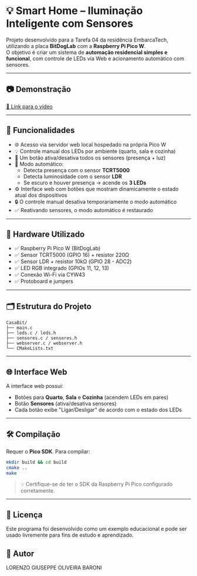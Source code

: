 # 💡 Smart Home – Iluminação Inteligente com Sensores

Projeto desenvolvido para a Tarefa 04 da residência EmbarcaTech, utilizando a placa **BitDogLab** com a **Raspberry Pi Pico W**.  
O objetivo é criar um sistema de **automação residencial simples e funcional**, com controle de LEDs via Web e acionamento automático com sensores.

---

## 📷 Demonstração

[🔗 Link para o vídeo]()

---

## 🚀 Funcionalidades

- 🌐 Acesso via servidor web local hospedado na própria Pico W
- 💡 Controle manual dos LEDs por ambiente (quarto, sala e cozinha)
- 🔁 Um botão ativa/desativa todos os sensores (presença + luz)
- 🤖 Modo automático:
  - Detecta presença com o sensor **TCRT5000**
  - Detecta luminosidade com o sensor **LDR**
  - Se escuro e houver presença → acende os **3 LEDs**
- ⚙️ Interface web com botões que mostram dinamicamente o estado atual dos dispositivos
- 🔒 O controle manual desativa temporariamente o modo automático
- ✅ Reativando sensores, o modo automático é restaurado

---

## 🧩 Hardware Utilizado

- ✅ Raspberry Pi Pico W (BitDogLab)
- ✅ Sensor TCRT5000 (GPIO 16) + resistor 220Ω
- ✅ Sensor LDR + resistor 10kΩ (GPIO 28 - ADC2)
- ✅ LED RGB integrado (GPIOs 11, 12, 13)
- ✅ Conexão Wi-Fi via CYW43
- ✅ Protoboard e jumpers

---

## 🗂️ Estrutura do Projeto

```
CasaBit/
├── main.c
├── leds.c / leds.h
├── sensores.c / sensores.h
├── webserver.c / webserver.h
└── CMakeLists.txt
```

---

## 🌐 Interface Web

A interface web possui:
- Botões para **Quarto**, **Sala** e **Cozinha** (acendem LEDs em pares)
- Botão **Sensores** (ativa/desativa sensores)
- Cada botão exibe "Ligar/Desligar" de acordo com o estado dos LEDs

---

## 🛠️ Compilação

Requer o **Pico SDK**. Para compilar:

```bash
mkdir build && cd build
cmake ..
make
```

> 💡 Certifique-se de ter o SDK da Raspberry Pi Pico configurado corretamente.

---


## 📝 Licença
Este programa foi desenvolvido como um exemplo educacional e pode ser usado livremente para fins de estudo e aprendizado.

## 📌 Autor
LORENZO GIUSEPPE OLIVEIRA BARONI
